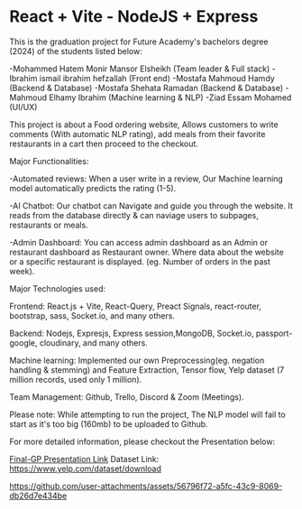# React + Vite - NodeJS + Express

This is the graduation project for Future Academy's bachelors degree (2024) of the students listed below:

-Mohammed Hatem Monir Mansor Elsheikh (Team leader & Full stack)
-Ibrahim ismail ibrahim hefzallah (Front end)
-Mostafa Mahmoud Hamdy (Backend & Database)
-Mostafa Shehata Ramadan (Backend & Database)
-Mahmoud Elhamy Ibrahim (Machine learning & NLP)
-Ziad Essam Mohamed (UI/UX)

This project is about a Food ordering website, Allows customers to write comments (With automatic NLP rating), add meals from their favorite restaurants in a cart then proceed to the checkout.

Major Functionalities:

-Automated reviews: When a user write in a review, Our Machine learning model automatically predicts the rating (1-5).

-AI Chatbot: Our chatbot can Navigate and guide you through the website. It reads from the database directly & can naviage users to subpages, restaurants or meals.

-Admin Dashboard: You can access admin dashboard as an Admin or restaurant dashboard as Restaurant owner. Where data about the website or a specific restaurant is displayed. (eg. Number of orders in the past week).

Major Technologies used:

Frontend: React.js + Vite, React-Query, Preact Signals, react-router, bootstrap, sass, Socket.io, and many others.

Backend: Nodejs, Expresjs, Express session,MongoDB, Socket.io, passport-google, cloudinary, and many others.

Machine learning: Implemented our own Preprocessing(eg. negation handling & stemming) and Feature Extraction,
Tensor flow, Yelp dataset (7 million records, used only 1 million).

Team Management: Github, Trello, Discord & Zoom (Meetings).


Please note: While attempting to run the project, The NLP model will fail to start as it's too big (160mb) to be uploaded to Github.

For more detailed information, please checkout the Presentation below:

[Final-GP Presentation Link]([https://github.com/user-attachments/files/17355431/Final-GP.pptx](https://docs.google.com/presentation/d/1YI5LwKNCHx6qUo4RCPQP8pdnHa9jSSkKyiqFp9ld_bY/edit#slide=id.ge96fd93d6a_0_18749))
Dataset Link: https://www.yelp.com/dataset/download


https://github.com/user-attachments/assets/56796f72-a5fc-43c9-8069-db26d7e434be



